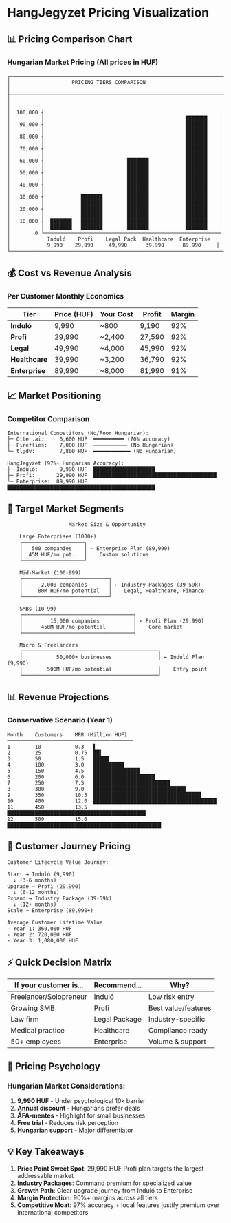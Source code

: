 # HangJegyzet Pricing Visualization

## 📊 Pricing Comparison Chart

### Hungarian Market Pricing (All prices in HUF)

```
┌─────────────────────────────────────────────────────────────────────┐
│                    PRICING TIERS COMPARISON                         │
├─────────────────────────────────────────────────────────────────────┤
│                                                                     │
│  100,000 ┤                                                         │
│          │                                              ███████    │
│   90,000 ┤                                              ███████    │
│          │                                              ███████    │
│   80,000 ┤                                              ███████    │
│          │                                              ███████    │
│   70,000 ┤                                              ███████    │
│          │                                              ███████    │
│   60,000 ┤                           ███████            ███████    │
│          │                           ███████            ███████    │
│   50,000 ┤                           ███████            ███████    │
│          │                           ███████            ███████    │
│   40,000 ┤                           ███████            ███████    │
│          │                           ███████            ███████    │
│   30,000 ┤            ███████        ███████            ███████    │
│          │            ███████        ███████            ███████    │
│   20,000 ┤            ███████        ███████            ███████    │
│          │            ███████        ███████            ███████    │
│   10,000 ┤  ███████   ███████        ███████            ███████    │
│          │  ███████   ███████        ███████            ███████    │
│        0 └─────────────────────────────────────────────────────────┘
│            Induló    Profi    Legal Pack  Healthcare  Enterprise   │
│            9,990    29,990     49,990      39,990      89,990     │
└─────────────────────────────────────────────────────────────────────┘
```

## 💰 Cost vs Revenue Analysis

### Per Customer Monthly Economics

| Tier | Price (HUF) | Your Cost | Profit | Margin |
|------|-------------|-----------|---------|---------|
| **Induló** | 9,990 | ~800 | 9,190 | 92% |
| **Profi** | 29,990 | ~2,400 | 27,590 | 92% |
| **Legal** | 49,990 | ~4,000 | 45,990 | 92% |
| **Healthcare** | 39,990 | ~3,200 | 36,790 | 92% |
| **Enterprise** | 89,990 | ~8,000 | 81,990 | 91% |

## 📈 Market Positioning

### Competitor Comparison
```
International Competitors (No/Poor Hungarian):
├─ Otter.ai:     6,600 HUF  ━━━━━━━━━━ (70% accuracy)
├─ Fireflies:    7,000 HUF  ━━━━━━━━━━━ (No Hungarian)
└─ tl;dv:        7,800 HUF  ━━━━━━━━━━━━ (No Hungarian)

HangJegyzet (97%+ Hungarian Accuracy):
├─ Induló:       9,990 HUF  ████████████████████ 
├─ Profi:       29,990 HUF  ████████████████████████████████████████
└─ Enterprise:  89,990 HUF  ████████████████████████████████████████████████
```

## 🎯 Target Market Segments

```
                    Market Size & Opportunity
    
    Large Enterprises (1000+)
    ┌────────────────────┐
    │   500 companies    │ ← Enterprise Plan (89,990)
    │  45M HUF/mo pot.   │    Custom solutions
    └────────────────────┘
    
    Mid-Market (100-999)
    ┌────────────────────────────┐
    │      2,000 companies       │ ← Industry Packages (39-59k)
    │     80M HUF/mo potential   │    Legal, Healthcare, Finance
    └────────────────────────────┘
    
    SMBs (10-99)
    ┌────────────────────────────────────┐
    │         15,000 companies           │ ← Profi Plan (29,990)
    │      450M HUF/mo potential         │    Core market
    └────────────────────────────────────┘
    
    Micro & Freelancers
    ┌────────────────────────────────────────────┐
    │           50,000+ businesses               │ ← Induló Plan (9,990)
    │        500M HUF/mo potential               │    Entry point
    └────────────────────────────────────────────┘
```

## 📊 Revenue Projections

### Conservative Scenario (Year 1)
```
Month    Customers    MRR (Million HUF)
─────────────────────────────────────────
1        10           0.3   ▌
2        25           0.75  ██▌
3        50           1.5   █████
4        100          3.0   ██████████
5        150          4.5   ███████████████
6        200          6.0   ████████████████████
7        250          7.5   █████████████████████████
8        300          9.0   ██████████████████████████████
9        350          10.5  ███████████████████████████████████
10       400          12.0  ████████████████████████████████████████
11       450          13.5  █████████████████████████████████████████████
12       500          15.0  ██████████████████████████████████████████████████
```

## 🔄 Customer Journey Pricing

```
Customer Lifecycle Value Journey:

Start → Induló (9,990)
  ↓ (3-6 months)
Upgrade → Profi (29,990)
  ↓ (6-12 months)
Expand → Industry Package (39-59k)
  ↓ (12+ months)
Scale → Enterprise (89,990+)

Average Customer Lifetime Value:
- Year 1: 360,000 HUF
- Year 2: 720,000 HUF
- Year 3: 1,080,000 HUF
```

## ⚡ Quick Decision Matrix

| If your customer is... | Recommend... | Why? |
|------------------------|--------------|------|
| Freelancer/Solopreneur | Induló | Low risk entry |
| Growing SMB | Profi | Best value/features |
| Law firm | Legal Package | Industry-specific |
| Medical practice | Healthcare | Compliance ready |
| 50+ employees | Enterprise | Volume & support |

## 🎯 Pricing Psychology

### Hungarian Market Considerations:
1. **9,990 HUF** - Under psychological 10k barrier
2. **Annual discount** - Hungarians prefer deals
3. **ÁFA-mentes** - Highlight for small businesses
4. **Free trial** - Reduces risk perception
5. **Hungarian support** - Major differentiator

## 💡 Key Takeaways

1. **Price Point Sweet Spot**: 29,990 HUF Profi plan targets the largest addressable market
2. **Industry Packages**: Command premium for specialized value
3. **Growth Path**: Clear upgrade journey from Induló to Enterprise
4. **Margin Protection**: 90%+ margins across all tiers
5. **Competitive Moat**: 97% accuracy + local features justify premium over international competitors